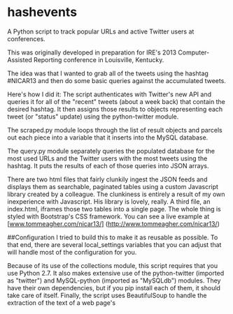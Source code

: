 hashevents
==========

A Python script to track popular URLs and active Twitter users at conferences.

This was originally developed in preparation for IRE's 2013 Computer-Assisted Reporting conference in Louisville, Kentucky.

The idea was that I wanted to grab all of the tweets using the hashtag #NICAR13 and then do some basic queries against the accumulated tweets.

Here's how I did it:
The script authenticates with Twitter's new API and queries it for all of the "recent" tweets (about a week back) that contain the desired hashtag. It then assigns those results to objects representing each tweet (or "status" update) using the python-twitter module. 

The scraped.py module loops through the list of result objects and parcels out each piece into a variable that it inserts into the MySQL database.

The query.py module separately queries the populated database for the most used URLs and the Twitter users with the most tweets using the hashtag. It puts the results of each of those queries into JSON arrays. 

There are two html files that fairly clunkily ingest the JSON feeds and displays them as searchable, paginated tables using a custom Javascript library created by a colleague. The clunkiness is entirely a result of my own inexperience with Javascript. His library is lovely, really. A third file, an index.html, iframes those two tables into a single page. The whole thing is styled with Bootstrap's CSS framework. You can see a live example at [www.tommeagher.com/nicar13/] (http://www.tommeagher.com/nicar13/)

##Configuration
I tried to build this to make it as reusable as possible. To that end, there are several local_settings variables that you can adjust that will handle most of the configuration for you.

Because of its use of the collections module, this script requires that you use Python 2.7. It also makes extensive use of the python-twitter (imported as "twitter") and MySQL-python (imported as "MySQLdb") modules. They have their own dependencies, but if you pip install each of them, it should take care of itself. Finally, the script uses BeautifulSoup to handle the extraction of the text of a web page's <title> tag.

One thing that (currently) needs some hand-holding is the insertion of the individual tweets into the database. If you look in the scraped.py file, you'll see a note where the table name needs to be manually configured there. I ran out of time to fix that and hope TODO it in the future.

If you're going to use the html pages I made, you'll also need the Bootstrap CSS framework and the custom Thunderdome javascript library, which is in pre-alpha construction and not really ready for reuse. I'd bet you could probably do the display a lot better. It wasn't the highest priority for me in developing this.

##Feedback
This was a fun little project to build, but obviously I concentrated on gathering the data and querying the database. I'd love some feedback on ways to improve that and any suggestions on making the front-end display better. Please file an issue in this repo or email me at hello (at) tommeagher (dot) com.
